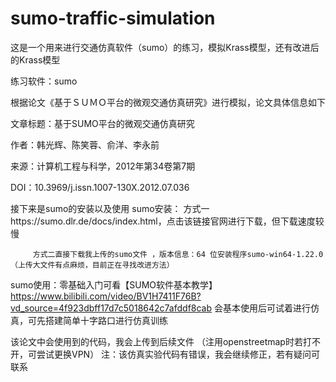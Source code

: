 # sumo-traffic-simulation
这是一个用来进行交通仿真软件（sumo）的练习，模拟Krass模型，还有改进后的Krass模型

练习软件：sumo

根据论文《基于ＳＵＭＯ平台的微观交通仿真研究》进行模拟，论文具体信息如下

文章标题：基于SUMO平台的微观交通仿真研究

作者：韩光辉、陈笑蓉、俞洋、李永前

来源：计算机工程与科学，2012年第34卷第7期

DOI：10.3969/j.issn.1007-130X.2012.07.036


接下来是sumo的安装以及使用
sumo安装：
         方式一https://sumo.dlr.de/docs/index.html，点击该链接官网进行下载，但下载速度较慢

         方式二直接下载我上传的sumo文件 ，版本信息：64 位安装程序sumo-win64-1.22.0（上传大文件有点麻烦，目前正在寻找改进方法）
         
sumo使用：零基础入门可看【SUMO软件基本教学】https://www.bilibili.com/video/BV1H7411F76B?vd_source=4f923dbff17d7c5018642c7afddf8cab
会基本使用后可试着进行仿真，可先搭建简单十字路口进行仿真训练

该论文中会使用到的代码，我会上传到后续文件
（注用openstreetmap时若打不开，可尝试更换VPN）
注：该仿真实验代码有错误，我会继续修正，若有疑问可联系

